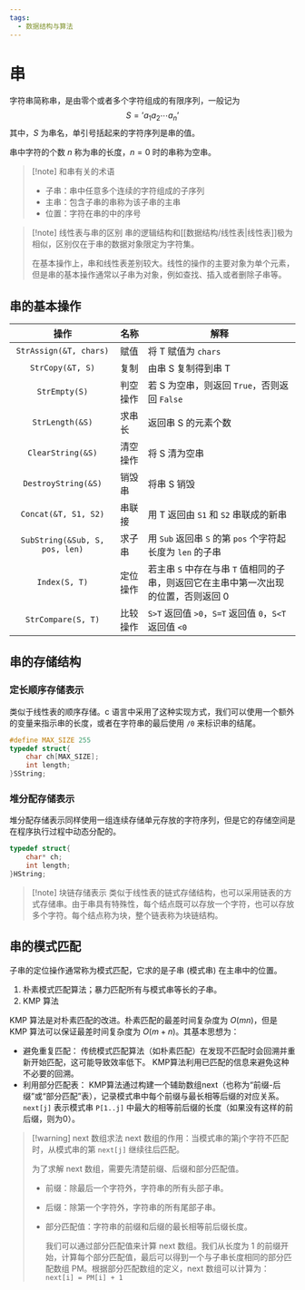 ```yaml
---
tags:
  - 数据结构与算法
---
```

# 串

字符串简称串，是由零个或者多个字符组成的有限序列，一般记为
$$
S=\text{'}a_{1}a_{2}\cdots a_{n}\text{'}
$$
其中，$S$ 为串名，单引号括起来的字符序列是串的值。

串中字符的个数 $n$ 称为串的长度，$n=0$ 时的串称为空串。

> [!note] 和串有关的术语
> - 子串：串中任意多个连续的字符组成的子序列
> - 主串：包含子串的串称为该子串的主串
> - 位置：字符在串的中的序号

> [!note] 线性表与串的区别
> 串的逻辑结构和[[数据结构/线性表|线性表]]极为相似，区别仅在于串的数据对象限定为字符集。
> 
> 在基本操作上，串和线性表差别较大。线性的操作的主要对象为单个元素，但是串的基本操作通常以子串为对象，例如查找、插入或者删除子串等。

## 串的基本操作

|               操作               | 名称   | 解释                                               |
| :----------------------------: | ---- | ------------------------------------------------ |
|     `StrAssign(&T, chars)`     | 赋值   | 将 T 赋值为 `chars`                                  |
|        `StrCopy(&T, S)`        | 复制   | 由串 S 复制得到串 T                                     |
|         `StrEmpty(S)`          | 判空操作 | 若 S 为空串，则返回 `True`，否则返回 `False`                  |
|        `StrLength(&S)`         | 求串长  | 返回串 S 的元素个数                                      |
|       `ClearString(&S)`        | 清空操作 | 将 S 清为空串                                         |
|      `DestroyString(&S)`       | 销毁串  | 将串 S 销毁                                          |
|      `Concat(&T, S1, S2)`      | 串联接  | 用 T 返回由 `S1` 和 `S2` 串联成的新串                       |
| `SubString(&Sub, S, pos, len)` | 求子串  | 用 `Sub` 返回串 `S` 的第 `pos` 个字符起长度为 `len` 的子串       |
|         `Index(S, T)`          | 定位操作 | 若主串 `S` 中存在与串 `T` 值相同的子串，则返回它在主串中第一次出现的位置，否则返回 0 |
|       `StrCompare(S, T)`       | 比较操作 | `S>T` 返回值 `>0`，`S=T` 返回值 `0`，`S<T` 返回值 `<0`      |
## 串的存储结构

### 定长顺序存储表示

类似于线性表的顺序存储。c 语言中采用了这种实现方式，我们可以使用一个额外的变量来指示串的长度，或者在字符串的最后使用 `/0` 来标识串的结尾。
```cpp
#define MAX_SIZE 255
typedef struct{
	char ch[MAX_SIZE];
	int length;
}SString;
```

### 堆分配存储表示

堆分配存储表示同样使用一组连续存储单元存放的字符序列，但是它的存储空间是在程序执行过程中动态分配的。
```cpp
typedef struct{
	char* ch;
	int length;
}HString;
```

> [!note] 块链存储表示
> 类似于线性表的链式存储结构，也可以采用链表的方式存储串。由于串具有特殊性，每个结点既可以存放一个字符，也可以存放多个字符。每个结点称为块，整个链表称为块链结构。

## 串的模式匹配

子串的定位操作通常称为模式匹配，它求的是子串 (模式串) 在主串中的位置。

1. 朴素模式匹配算法；暴力匹配所有与模式串等长的子串。
2. KMP 算法

KMP 算法是对朴素匹配的改进。朴素匹配的最差时间复杂度为 $O(mn)$，但是 KMP 算法可以保证最差时间复杂度为 $O(m+n)$。其基本思想为：
- 避免重复匹配： 传统模式匹配算法（如朴素匹配）在发现不匹配时会回溯并重新开始匹配，这可能导致效率低下。 KMP算法利用已匹配的信息来避免这种不必要的回溯。
- 利用部分匹配表： KMP算法通过构建一个辅助数组next（也称为“前缀-后缀”或“部分匹配”表），记录模式串中每个前缀与最长相等后缀的对应关系。
`next[j]` 表示模式串 `P[1..j]` 中最大的相等前后缀的长度（如果没有这样的前后缀，则为0）。

> [!warning] next 数组求法
> next 数组的作用：当模式串的第j个字符不匹配时，从模式串的第 `next[j]` 继续往后匹配。
> 
> 为了求解 next 数组，需要先清楚前缀、后缀和部分匹配值。
> - 前缀：除最后一个字符外，字符串的所有头部子串。
> - 后缀：除第一个字符外，字符串的所有尾部子串。
> - 部分匹配值：字符串的前缀和后缀的最长相等前后缀长度。
>   
>   我们可以通过部分匹配值来计算 next 数组。我们从长度为 1 的前缀开始，计算每个部分匹配值，最后可以得到一个与子串长度相同的部分匹配数组 PM。根据部分匹配数组的定义，next 数组可以计算为：`next[i] = PM[i] + 1` 